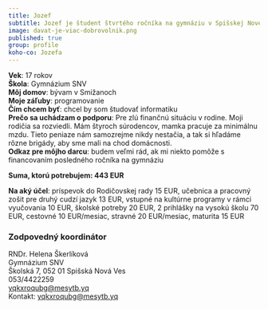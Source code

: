 ```yaml
---
title: Jozef
subtitle: Jozef je študent štvrtého ročníka na gymnáziu v Spišskej Novej Vsi.  
image: davat-je-viac-dobrovolnik.png
published: true
group: profile
koho-co: Jozefa
---
```

**Vek**: 17 rokov  
**Škola**: Gymnázium SNV        
**Môj domov**: bývam v Smižanoch  
**Moje záľuby**: programovanie  
**Čím chcem byť**: chcel by som študovať informatiku  
**Prečo sa uchádzam o podporu**: Pre zlú finančnú situáciu v rodine. Moji rodičia sa rozviedli. Mám štyroch súrodencov, mamka pracuje za minimálnu mzdu. Tieto peniaze nám samozrejme nikdy nestačia, a tak si hľadáme rôzne brigády, aby sme mali na chod domácnosti.  
**Odkaz pre môjho darcu**: budem veľmi rád, ak mi niekto pomôže s financovaním posledného ročníka na gymnáziu

**Suma, ktorú potrebujem: 443 EUR** 

**Na aký účel**: príspevok do Rodičovskej rady 15 EUR, učebnica a pracovný zošit pre druhý cudzí jazyk 13 EUR,
vstupné na kultúrne programy v rámci vyučovania 10 EUR, školské potreby 20 EUR, 2 prihlášky na vysokú školu 70 EUR, cestovné 10 EUR/mesiac, stravné 20 EUR/mesiac, maturita 15 EUR

### Zodpovedný koordinátor

RNDr. Helena Škerlíková  
Gymnázium SNV  
Školská 7, 052 01 Spišská Nová Ves  
053/4422259  
<yqkxroqubg@mesytb.yq>  
Kontakt: <yqkxroqubg@mesytb.yq>  
